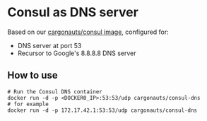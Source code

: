 # Consul as DNS server
Based on our [cargonauts/consul image](https://registry.hub.docker.com/u/cargonauts/consul/), configured for:
- DNS server at port 53
- Recursor to Google's 8.8.8.8 DNS server


## How to use
```
# Run the Consul DNS container
docker run -d -p <DOCKER0_IP>:53:53/udp cargonauts/consul-dns
# for example
docker run -d -p 172.17.42.1:53:53/udp cargonauts/consul-dns
```
